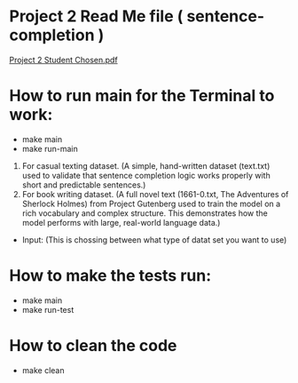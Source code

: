 # Project 2 Read Me file ( sentence-completion )
[Project 2 Student Chosen.pdf](https://github.com/user-attachments/files/19523410/Project.2.Student.Chosen.pdf)


# How to run main for the Terminal to work: 
- make main
- make run-main
1.  For casual texting dataset. (A simple, hand-written dataset (text.txt) used to validate that sentence completion logic works properly with short and predictable sentences.)
2.  For book writing dataset. (A full novel text (1661-0.txt, The Adventures of Sherlock Holmes) from Project Gutenberg used to train the model on a rich vocabulary and complex structure. This demonstrates how the model performs with large, real-world language data.)
- Input: (This is chossing between what type of datat set you want to use)

# How to make the tests run: 
- make main
- make run-test

# How to clean the code
- make clean
